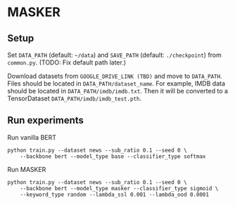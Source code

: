 # MASKER

## Setup

Set `DATA_PATH` (default: `~/data`) and `SAVE_PATH` (default: `./checkpoint`) from `common.py`.
(TODO: Fix default path later.)

Download datasets from `GOOGLE_DRIVE_LINK (TBD)` and move to `DATA_PATH`.
Files should be located in `DATA_PATH/dataset_name`.
For example, IMDB data should be located in `DATA_PATH/imdb/imdb.txt`.
Then it will be converted to a TensorDataset `DATA_PATH/imdb/imdb_test.pth`.


## Run experiments 

Run vanilla BERT
```
python train.py --dataset news --sub_ratio 0.1 --seed 0 \
    --backbone bert --model_type base --classifier_type softmax
```

Run MASKER
```
python train.py --dataset news --sub_ratio 0.1 --seed 0 \
    --backbone bert --model_type masker --classifier_type sigmoid \
    --keyword_type random --lambda_ssl 0.001 --lambda_ood 0.0001
```

